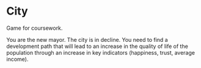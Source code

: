 # City
Game for coursework.

You are the new mayor. The city is in decline. You need to find a development path that will lead to an increase in the quality of life of the population through an increase in key indicators (happiness, trust, average income).

